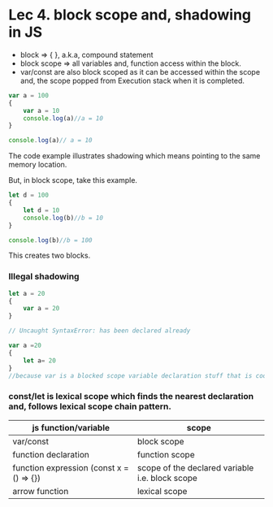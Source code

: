 # Lec 4. block scope and, shadowing in JS

- block ⇒ { }, a.k.a, compound statement
- block scope ⇒ all variables and, function access within the block.
- var/const are also block scoped as it can be accessed within the scope and, the scope popped from Execution stack when it is completed.

```jsx
var a = 100
{
	var a = 10
	console.log(a)//a = 10
}

console.log(a)// a = 10
```

The code example illustrates shadowing which means pointing to the same memory location. 

But, in block scope, take this example.

```jsx
let d = 100
{
	let d = 10
	console.log(b)//b = 10
}

console.log(b)//b = 100
```

This creates two blocks.

### Illegal shadowing

```jsx
let a = 20
{
	var a = 20
}

// Uncaught SyntaxError: has been declared already
```

```jsx
var a =20
{
	let a= 20
}
//because var is a blocked scope variable declaration stuff that is cool. 
```

### const/let is lexical scope which finds the nearest declaration and, follows lexical scope chain pattern.

| js function/variable                    | scope                                           |
| --------------------------------------- | ----------------------------------------------- |
| var/const                               | block scope                                     |
| function declaration                    | function scope                                  |
| function expression (const x = () ⇒ {}) | scope of the declared variable i.e. block scope |
| arrow function                          | lexical scope                                   |